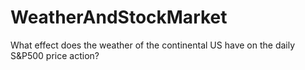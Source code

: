 # WeatherAndStockMarket
What effect does the weather of the continental US have on the daily S&amp;P500 price action?
